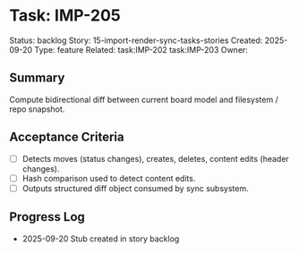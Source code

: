 # Task: IMP-205
Status: backlog
Story: 15-import-render-sync-tasks-stories
Created: 2025-09-20
Type: feature
Related: task:IMP-202 task:IMP-203
Owner:

## Summary
Compute bidirectional diff between current board model and filesystem / repo snapshot.

## Acceptance Criteria
- [ ] Detects moves (status changes), creates, deletes, content edits (header changes).
- [ ] Hash comparison used to detect content edits.
- [ ] Outputs structured diff object consumed by sync subsystem.

## Progress Log
- 2025-09-20 Stub created in story backlog
